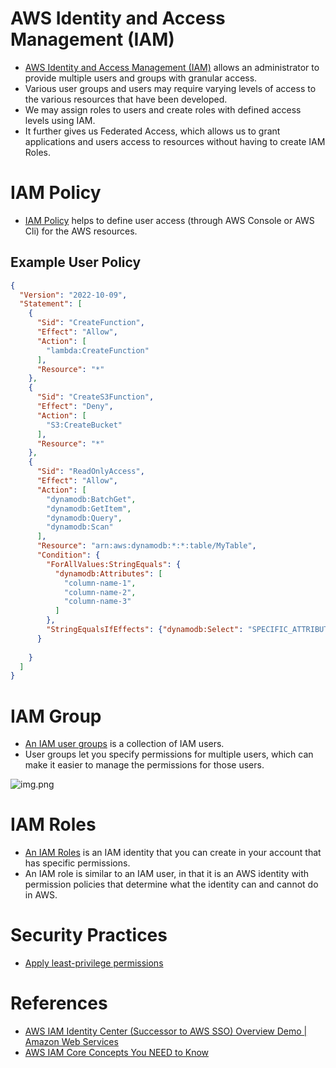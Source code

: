 
# AWS Identity and Access Management (IAM)
- [AWS Identity and Access Management (IAM)](https://aws.amazon.com/iam/) allows an administrator to provide multiple users and groups with granular access.
- Various user groups and users may require varying levels of access to the various resources that have been developed.
- We may assign roles to users and create roles with defined access levels using IAM.
- It further gives us Federated Access, which allows us to grant applications and users access to resources without having to create IAM Roles.

# IAM Policy
- [IAM Policy](https://docs.aws.amazon.com/IAM/latest/UserGuide/access_policies.html) helps to define user access (through AWS Console or AWS Cli) for the AWS resources.

## Example User Policy

````json
{
  "Version": "2022-10-09",
  "Statement": [
    {
      "Sid": "CreateFunction",
      "Effect": "Allow",
      "Action": [
        "lambda:CreateFunction"
      ],
      "Resource": "*"
    },
    {
      "Sid": "CreateS3Function",
      "Effect": "Deny",
      "Action": [
        "S3:CreateBucket"
      ],
      "Resource": "*"
    },
    {
      "Sid": "ReadOnlyAccess",
      "Effect": "Allow",
      "Action": [
        "dynamodb:BatchGet",
        "dynamodb:GetItem",
        "dynamodb:Query",
        "dynamodb:Scan"
      ],
      "Resource": "arn:aws:dynamodb:*:*:table/MyTable",
      "Condition": {
        "ForAllValues:StringEquals": {
          "dynamodb:Attributes": [
            "column-name-1",
            "column-name-2",
            "column-name-3"
          ]
        },
        "StringEqualsIfEffects": {"dynamodb:Select": "SPECIFIC_ATTRIBUTES"}
      }
      
    }
  ]
}
````

# IAM Group
- [An IAM user groups](https://docs.aws.amazon.com/IAM/latest/UserGuide/id_groups.html) is a collection of IAM users. 
- User groups let you specify permissions for multiple users, which can make it easier to manage the permissions for those users.

![img.png](https://docs.aws.amazon.com/IAM/latest/UserGuide/images/Relationship_Between_Entities_Example.diagram.png)

# IAM Roles
- [An IAM Roles](https://docs.aws.amazon.com/IAM/latest/UserGuide/id_roles.html) is an IAM identity that you can create in your account that has specific permissions.
- An IAM role is similar to an IAM user, in that it is an AWS identity with permission policies that determine what the identity can and cannot do in AWS.

# Security Practices
- [Apply least-privilege permissions](https://docs.aws.amazon.com/IAM/latest/UserGuide/best-practices.html#grant-least-privilege)

# References
- [AWS IAM Identity Center (Successor to AWS SSO) Overview Demo | Amazon Web Services](https://www.youtube.com/watch?v=4yJp5-jGGNk)
- [AWS IAM Core Concepts You NEED to Know](https://www.youtube.com/watch?v=_ZCTvmaPgao)